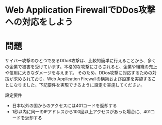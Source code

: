 # Web Application FirewallでDDos攻撃への対応をしよう
# 問題
サイバー攻撃のひとつであるDDoS攻撃は、比較的簡単に行えることから、多くの企業で被害を受けています。本格的な攻撃にさらされると、企業や組織の売上や信用に大きなダメージを与えます。
そのため、DDos攻撃に対応するための対策が求められており、Web Application Firewallの構築および設定を実施することになりました。下記要件を実現できるように設定を実施してください。

設定要件
- 日本以外の国からのアクセスには401コードを返却する
- 1秒以内に同一のIPアドレスから100回以上アクセスがあった場合に、401コードを返却する
